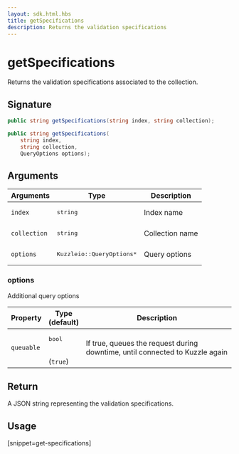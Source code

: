 ```yaml
---
layout: sdk.html.hbs
title: getSpecifications
description: Returns the validation specifications
---
```


# getSpecifications

Returns the validation specifications associated to the collection.

## Signature

```csharp
public string getSpecifications(string index, string collection);

public string getSpecifications(
    string index, 
    string collection, 
    QueryOptions options);

```

## Arguments

| Arguments    | Type    | Description |
|--------------|---------|-------------|
| `index` | <pre>string</pre> | Index name    | 
| `collection` | <pre>string</pre> | Collection name    |
| `options` | <pre>Kuzzleio::QueryOptions\*</pre> | Query options    | 

### options

Additional query options

| Property     | Type<br/>(default)    | Description        |
| ---------- | ------- | --------------------------------- | 
| `queuable` | <pre>bool</pre><br/>(`true`) | If true, queues the request during downtime, until connected to Kuzzle again |

## Return

A JSON string representing the validation specifications.

## Usage

[snippet=get-specifications]
